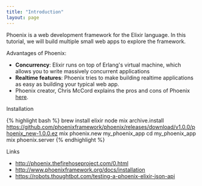 ```yaml
---
title: "Introduction"
layout: page
---
```


Phoenix is a web development framework
for the Elixir language.
In this tutorial,
we will build multiple small web apps
to explore the framework.

Advantages of Phoenix:

* **Concurrency**:
  Elixir runs on top of Erlang's virtual machine,
  which allows you to write massively concurrent applications
* **Realtime features**:
  Phoenix tries to make
  building realtime applications
  as easy as building
  your typical web app.
* Phoenix creator, Chris McCord
  explains the pros and cons
  of Phoenix
  [here](https://news.ycombinator.com/item?id=8671618).

Installation

{% highlight bash %}
brew install elixir node
mix archive.install https://github.com/phoenixframework/phoenix/releases/download/v1.0.0/phoenix_new-1.0.0.ez
mix phoenix.new my_phoenix_app
cd my_phoenix_app
mix phoenix.server
{% endhighlight %}

Links

* http://phoenix.thefirehoseproject.com/0.html
* http://www.phoenixframework.org/docs/installation
* https://robots.thoughtbot.com/testing-a-phoenix-elixir-json-api

